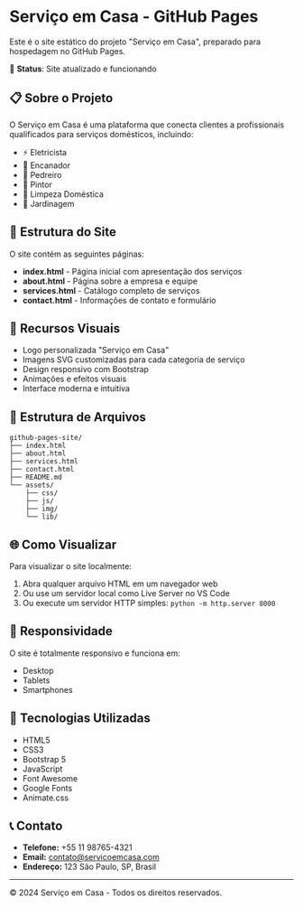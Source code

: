 # Serviço em Casa - GitHub Pages

Este é o site estático do projeto "Serviço em Casa", preparado para hospedagem no GitHub Pages.

🔄 **Status**: Site atualizado e funcionando

## 📋 Sobre o Projeto

O Serviço em Casa é uma plataforma que conecta clientes a profissionais qualificados para serviços domésticos, incluindo:

- ⚡ Eletricista
- 🔧 Encanador  
- 🧱 Pedreiro
- 🎨 Pintor
- 🧹 Limpeza Doméstica
- 🌱 Jardinagem

## 🚀 Estrutura do Site

O site contém as seguintes páginas:

- **index.html** - Página inicial com apresentação dos serviços
- **about.html** - Página sobre a empresa e equipe
- **services.html** - Catálogo completo de serviços
- **contact.html** - Informações de contato e formulário

## 🎨 Recursos Visuais

- Logo personalizada "Serviço em Casa"
- Imagens SVG customizadas para cada categoria de serviço
- Design responsivo com Bootstrap
- Animações e efeitos visuais
- Interface moderna e intuitiva

## 📁 Estrutura de Arquivos

```
github-pages-site/
├── index.html
├── about.html
├── services.html
├── contact.html
├── README.md
└── assets/
    ├── css/
    ├── js/
    ├── img/
    └── lib/
```

## 🌐 Como Visualizar

Para visualizar o site localmente:

1. Abra qualquer arquivo HTML em um navegador web
2. Ou use um servidor local como Live Server no VS Code
3. Ou execute um servidor HTTP simples: `python -m http.server 8000`

## 📱 Responsividade

O site é totalmente responsivo e funciona em:
- Desktop
- Tablets
- Smartphones

## 🔧 Tecnologias Utilizadas

- HTML5
- CSS3
- Bootstrap 5
- JavaScript
- Font Awesome
- Google Fonts
- Animate.css

## 📞 Contato

- **Telefone:** +55 11 98765-4321
- **Email:** contato@servicoemcasa.com
- **Endereço:** 123 São Paulo, SP, Brasil

---

© 2024 Serviço em Casa - Todos os direitos reservados.